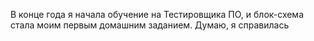 В конце года я начала обучение на Тестировщика ПО, и блок-схема стала моим первым домашним заданием. Думаю, я справилась
